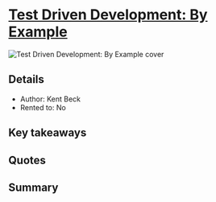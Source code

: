 # [Test Driven Development: By Example](https://www.amazon.com/Test-Driven-Development-Kent-Beck/dp/0321146530)

![Test Driven Development: By Example cover](https://m.media-amazon.com/images/I/61a+MLItPHL._SL1500_.jpg "Test Driven Development: By Example cover")

## Details
- Author: Kent Beck
- Rented to: No

## Key takeaways

## Quotes

## Summary